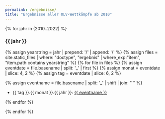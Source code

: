 ```yaml
---
permalink: /ergebnisse/
title: "Ergebnisse aller OLV-Wettkämpfe ab 2010"
---
```


{% for jahr in (2010..2022) %}
### {{ jahr }}

{% assign yearstring = jahr | prepend: '/' | append: '/' %}
{% assign files = site.static_files  | where: "doctype", "ergebnis" | where_exp:"item", "item.path contains yearstring" %}
{% for file in files %}
  {% assign eventdate = file.basename | split: '_' | first %}
  {% assign monat = eventdate | slice: 4, 2 %}
  {% assign tag = eventdate | slice: 6, 2 %}
  
  {% assign eventname = file.basename | split: '_' | shift | join: " " %}
  * {{ tag }}.{{ monat }}.{{ jahr }}: <a href="{{ file.path | relative_url }}">{{ eventname }} </a>

{% endfor %}

{% endfor %}
